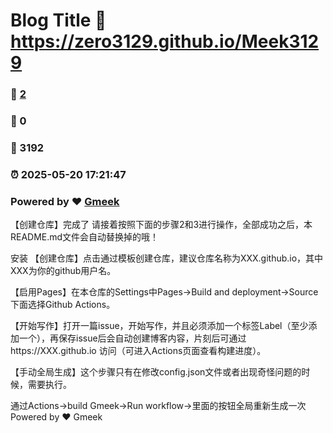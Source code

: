 # Blog Title :link: https://zero3129.github.io/Meek3129 
### :page_facing_up: [2](https://zero3129.github.io/Meek3129/tag.html) 
### :speech_balloon: 0 
### :hibiscus: 3192 
### :alarm_clock: 2025-05-20 17:21:47 
### Powered by :heart: [Gmeek](https://github.com/Meekdai/Gmeek)
【创建仓库】完成了
请接着按照下面的步骤2和3进行操作，全部成功之后，本README.md文件会自动替换掉的哦！

安装
【创建仓库】点击通过模板创建仓库，建议仓库名称为XXX.github.io，其中XXX为你的github用户名。

【启用Pages】在本仓库的Settings中Pages->Build and deployment->Source下面选择Github Actions。

【开始写作】打开一篇issue，开始写作，并且必须添加一个标签Label（至少添加一个），再保存issue后会自动创建博客内容，片刻后可通过https://XXX.github.io 访问（可进入Actions页面查看构建进度）。

【手动全局生成】这个步骤只有在修改config.json文件或者出现奇怪问题的时候，需要执行。

通过Actions->build Gmeek->Run workflow->里面的按钮全局重新生成一次
Powered by ❤️ Gmeek
